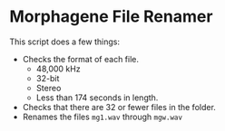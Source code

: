 # Morphagene File Renamer

This script does a few things:
- Checks the format of each file.
    - 48,000 kHz
    - 32-bit
    - Stereo
    - Less than 174 seconds in length.
- Checks that there are 32 or fewer files in the folder.
- Renames the files `mg1.wav` through `mgw.wav`

